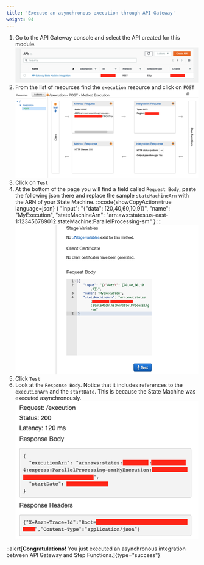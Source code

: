 ```yaml
---
title: 'Execute an asynchronous execution through API Gateway'
weight: 94
---
```


1. Go to the API Gateway console and select the API created for this module.
   ![API Console](/static/img/module-7/module-7-API-console-3.png)
2. From the list of resources find the `execution` resource and click on `POST`
   ![API Execution New](/static/img/module-7/module-7-API-execution-new.png)
3. Click on `Test`
4. At the bottom of the page you will find a field called `Request Body`, paste the following json there and replace the sample `stateMachineArn` with the ARN of your State Machine.
   :::code{showCopyAction=true language=json}
   {
   "input": "{\"data\": [20,40,60,10,9]}",
   "name": "MyExecution",
   "stateMachineArn": "arn:aws:states:us-east-1:123456789012:stateMachine:ParallelProcessing-sm"
   }
   :::
   ![API Test](/static/img/module-7/module-7-API-test.png)
5. Click `Test`
6. Look at the `Response Body`. Notice that it includes references to the `executionArn` and the `startDate`. This is because the State Machine was executed asynchronously.
   ![API Test Result](/static/img/module-7/module-7-API-test-result.png)

::alert[**Congratulations!** You just executed an asynchronous integration between API Gateway and Step Functions.]{type="success"}
